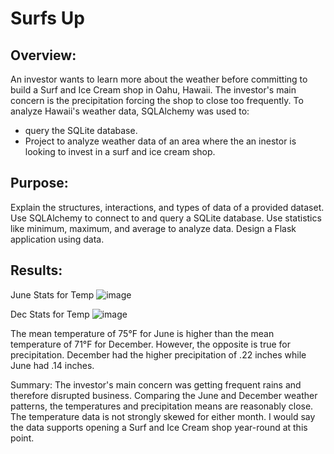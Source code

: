 # Surfs Up
## Overview:
An investor wants to learn more about the weather before committing to build a Surf and Ice Cream shop in Oahu, Hawaii. The investor's main concern is the precipitation forcing the shop to close too frequently. To analyze Hawaii's weather data, SQLAlchemy was used to:
- query the SQLite database. 
- Project to analyze weather data of an area where the an inestor is looking to invest in a surf and ice cream shop.

## Purpose:
Explain the structures, interactions, and types of data of a provided dataset.
Use SQLAlchemy to connect to and query a SQLite database.
Use statistics like minimum, maximum, and average to analyze data.
Design a Flask application using data.

## Results:
June Stats for Temp
![image](https://user-images.githubusercontent.com/36766602/156947080-63ef8d9c-56d7-46ea-afa1-be7801edeb9e.png)

Dec Stats for Temp
![image](https://user-images.githubusercontent.com/36766602/156947104-e3e05a66-e3d6-4465-bb90-90677316bac3.png)

The mean temperature of 75°F for June is higher than the mean temperature of 71°F for December. However, the opposite is true for precipitation. December had the higher precipitation of .22 inches while June had .14 inches.

Summary:
The investor's main concern was getting frequent rains and therefore disrupted business. Comparing the June and December weather patterns, the temperatures and precipitation means are reasonably close. The temperature data is not strongly skewed for either month. I would say the data supports opening a Surf and Ice Cream shop year-round at this point. 
